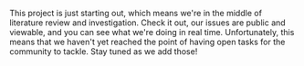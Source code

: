 This project is just starting out, which means we're in the middle of literature review and investigation. 
Check it out, our issues are public and viewable, and you can see what we're doing in real time.
Unfortunately, this means that we haven't yet reached the point of having open tasks for the community to tackle. Stay tuned as we add those!

